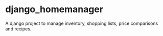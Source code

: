 django_homemanager
==================

A django project to manage inventory, shopping lists, price comparisons and recipes.

